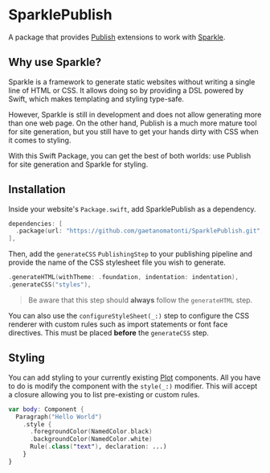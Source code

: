 # SparklePublish

A package that provides [Publish](https://github.com/JohnSundell/Publish) extensions to work with [Sparkle](https://github.com/gaetanomatonti/Sparkle).

## Why use Sparkle?
Sparkle is a framework to generate static websites without writing a single line of HTML or CSS. It allows doing so by providing a DSL powered by Swift, which makes templating and styling type-safe.

However, Sparkle is still in development and does not allow generating more than one web page. On the other hand, Publish is a much more mature tool for site generation, but you still have to get your hands dirty with CSS when it comes to styling.

With this Swift Package, you can get the best of both worlds: use Publish for site generation and Sparkle for styling.

## Installation
Inside your website's `Package.swift`, add SparklePublish as a dependency.

```swift
dependencies: [
  .package(url: "https://github.com/gaetanomatonti/SparklePublish.git", branch: "main")
],
```

Then, add the `generateCSS` `PublishingStep` to your publishing pipeline and provide the name of the CSS stylesheet file you wish to generate.

```swift
.generateHTML(withTheme: .foundation, indentation: indentation),
.generateCSS("styles"),
```

> Be aware that this step should **always** follow the `generateHTML` step.

You can also use the `configureStyleSheet(_:)` step to configure the CSS renderer with custom rules such as import statements or font face directives. This must be placed **before** the `generateCSS` step.

## Styling
You can add styling to your currently existing [Plot](https://github.com/JohnSundell/Plot) components.
All you have to do is modify the component with the `style(_:)` modifier. This will accept a closure allowing you to list pre-existing or custom rules.

```swift
var body: Component {
  Paragraph("Hello World")
    .style {
      .foregroundColor(NamedColor.black)
      .backgroundColor(NamedColor.white)
      Rule(.class("text"), declaration: ...)
    }
}
```